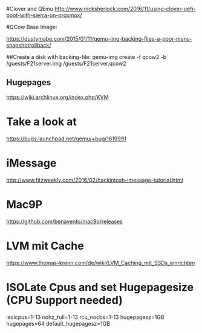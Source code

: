 #Clover and QEmu
http://www.nicksherlock.com/2016/11/using-clover-uefi-boot-with-sierra-on-proxmox/

#QCow Base Image:

https://dustymabe.com/2015/01/11/qemu-img-backing-files-a-poor-mans-snapshotrollback/

##Create a disk with backing-file:
qemu-img create -f qcow2 -b /guests/F21server.img /guests/F21server.qcow2


## Hugepages
https://wiki.archlinux.org/index.php/KVM

# Take a look at
https://bugs.launchpad.net/qemu/+bug/1619991

# iMessage
http://www.fitzweekly.com/2016/02/hackintosh-imessage-tutorial.html

# Mac9P
https://github.com/benavento/mac9p/releases

# LVM mit Cache
https://www.thomas-krenn.com/de/wiki/LVM_Caching_mit_SSDs_einrichten

# ISOLate Cpus and set Hugepagesize (CPU Support needed)
isolcpus=1-13 nohz_full=1-13 rcu_nocbs=1-13 hugepagesz=1GB hugepages=64 default_hugepagesz=1GB
